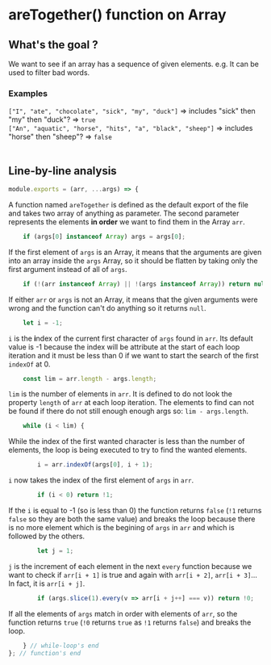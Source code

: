 # areTogether() function on Array
## What's the goal ?
We want to see if an array has a sequence of given elements. e.g. It can be used to filter bad words.

### Examples
`["I", "ate", "chocolate", "sick", "my", "duck"]` => includes "sick" then "my" then "duck"? => `true`<br>
`["An", "aquatic", "horse", "hits", "a", "black", "sheep"]` => includes "horse" then "sheep"? => `false`<br>
<br>
## Line-by-line analysis
```js
module.exports = (arr, ...args) => {
```
A function named `areTogether` is defined as the default export of the file and takes two array of anything as parameter.
The second parameter represents the elements **in order** we want to find them in the Array `arr`.
```js
    if (args[0] instanceof Array) args = args[0];
```
If the first element of `args` is an Array, it means that the arguments are given into an array inside the `args` Array, so it should be flatten by taking only the first argument instead of all of `args`.
```js
    if (!(arr instanceof Array) || !(args instanceof Array)) return null;
```
If either `arr` or `args` is not an Array, it means that the given arguments were wrong and the function can't do anything so it returns `null`.
```js
    let i = -1;
```
`i` is the **i**ndex of the current first character of `args` found in `arr`. Its default value is -1 because the index will be attribute at the start of each loop iteration and it must be less than 0 if we want to start the search of the first `indexOf` at 0.
```js
    const lim = arr.length - args.length;
```
`lim` is the number of elements in `arr`. It is defined to do not look the property `length` of `arr` at each loop iteration. The elements to find can not be found if there do not still enough enough args so: `lim - args.length`.
```js
    while (i < lim) {
```
While the index of the first wanted character is less than the number of elements, the loop is being executed to try to find the wanted elements.
```js
        i = arr.indexOf(args[0], i + 1);
```
`i` now takes the index of the first element of `args` in `arr`.
```js
        if (i < 0) return !1;
```
If the `i` is equal to -1 (so is less than 0) the function returns `false` (`!1` returns `false` so they are both the same value) and breaks the loop because there is no more element which is the begining of `args` in `arr` and which is followed by the others.
```js
        let j = 1;
```
`j` is the increment of each element in the next `every` function because we want to check if `arr[i + 1]` is true and again with `arr[i + 2]`, `arr[i + 3]`... In fact, it is `arr[i + j]`.
```js
        if (args.slice(1).every(v => arr[i + j++] === v)) return !0;
```
If all the elements of `args` match in order with elements of `arr`, so the function returns `true` (`!0` returns `true` as `!1` returns `false`) and breaks the loop.
```js
    } // while-loop's end
}; // function's end
```